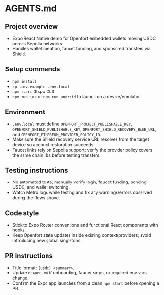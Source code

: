 # AGENTS.md

## Project overview
- Expo React Native demo for Openfort embedded wallets moving USDC across Sepolia networks.
- Handles wallet creation, faucet funding, and sponsored transfers via Shield.

## Setup commands
- `npm install`
- `cp .env.example .env.local`
- `npm start` (Expo CLI)
- `npm run ios` or `npm run android` to launch on a device/emulator

## Environment
- `.env.local` must define `OPENFORT_PROJECT_PUBLISHABLE_KEY`, `OPENFORT_SHIELD_PUBLISHABLE_KEY`, `OPENFORT_SHIELD_RECOVERY_BASE_URL`, and `OPENFORT_ETHEREUM_PROVIDER_POLICY_ID`.
- Make sure the Shield recovery service URL resolves from the target device so account restoration succeeds.
- Faucet links rely on Sepolia support; verify the provider policy covers the same chain IDs before testing transfers.

## Testing instructions
- No automated tests; manually verify login, faucet funding, sending USDC, and wallet switching.
- Watch Metro logs while testing and fix any warnings/errors observed during the flows above.

## Code style
- Stick to Expo Router conventions and functional React components with hooks.
- Keep Openfort state updates inside existing context/providers; avoid introducing new global singletons.

## PR instructions
- Title format: `[usdc] <summary>`.
- Update `README.md` if onboarding, faucet steps, or required env vars change.
- Confirm the Expo app launches from a clean `npm start` before opening a PR.
